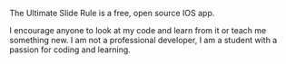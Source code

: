 The Ultimate Slide Rule is a free, open source IOS app.

I encourage anyone to look at my code and learn from it or teach me something new.
I am not a professional developer, I am a student with a passion for coding and learning.
